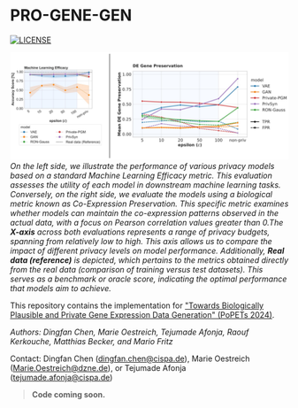 # PRO-GENE-GEN
[![LICENSE](https://img.shields.io/badge/license-MIT-green?style=flat-square)](LICENSE)

![image](teaser_figure.jpg)
*On the left side, we illustrate the performance of various privacy models based on a standard Machine Learning Efficacy metric. This evaluation assesses the utility of each model in downstream machine learning tasks. Conversely, on the right side, we evaluate the models using a biological metric known as Co-Expression Preservation. This specific metric examines whether models can maintain the co-expression patterns observed in the actual data, with a focus on Pearson correlation values greater than 0.The **X-axis** across both evaluations represents a range of privacy budgets, spanning from relatively low to high. This axis allows us to compare the impact of different privacy levels on model performance. Additionally, **Real data (reference)** is depicted, which pertains to the metrics obtained directly from the real data (comparison of training versus test datasets). This serves as a benchmark or oracle score, indicating the optimal performance that models aim to achieve.*


This repository contains the implementation for ["Towards Biologically Plausible and Private Gene Expression Data Generation" (PoPETs 2024)]().

*Authors: Dingfan Chen, Marie Oestreich, Tejumade Afonja, Raouf Kerkouche, Matthias Becker, and Mario Fritz*

Contact: Dingfan Chen ([dingfan.chen@cispa.de](mailto:dingfan.chen@cispa.de)), Marie Oestreich ([Marie.Oestreich@dzne.de](mailto:marie.oestreich@dzne.de)), or Tejumade Afonja ([tejumade.afonja@cispa.de](mailto:tejumade.afonja@cispa.de))

> <b>Code coming soon.</b>






